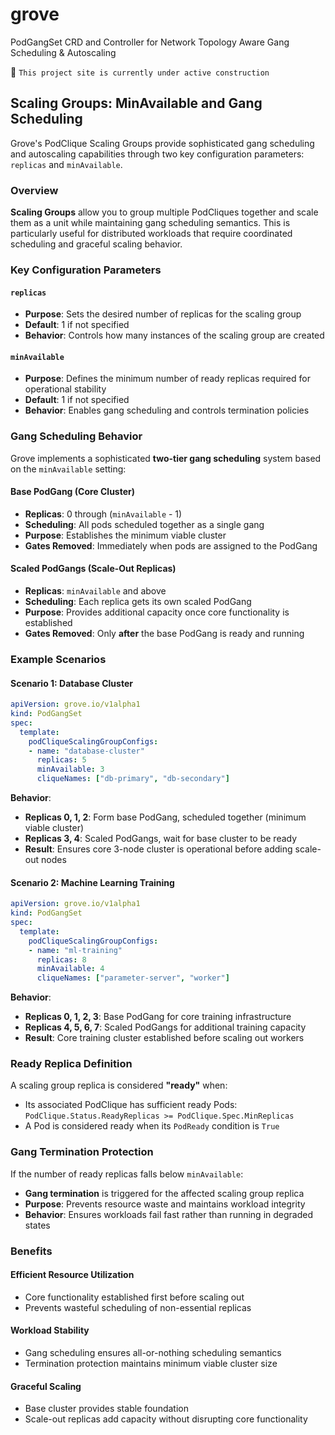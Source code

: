 # grove
PodGangSet CRD and Controller for Network Topology Aware Gang Scheduling & Autoscaling

:construction_worker: `This project site is currently under active construction`

## Scaling Groups: MinAvailable and Gang Scheduling

Grove's PodClique Scaling Groups provide sophisticated gang scheduling and autoscaling capabilities through two key configuration parameters: `replicas` and `minAvailable`.

### Overview

**Scaling Groups** allow you to group multiple PodCliques together and scale them as a unit while maintaining gang scheduling semantics. This is particularly useful for distributed workloads that require coordinated scheduling and graceful scaling behavior.

### Key Configuration Parameters

#### `replicas`
- **Purpose**: Sets the desired number of replicas for the scaling group
- **Default**: 1 if not specified
- **Behavior**: Controls how many instances of the scaling group are created

#### `minAvailable` 
- **Purpose**: Defines the minimum number of ready replicas required for operational stability
- **Default**: 1 if not specified  
- **Behavior**: Enables gang scheduling and controls termination policies

### Gang Scheduling Behavior

Grove implements a sophisticated **two-tier gang scheduling** system based on the `minAvailable` setting:

#### Base PodGang (Core Cluster)
- **Replicas**: 0 through (`minAvailable` - 1) 
- **Scheduling**: All pods scheduled together as a single gang
- **Purpose**: Establishes the minimum viable cluster
- **Gates Removed**: Immediately when pods are assigned to the PodGang

#### Scaled PodGangs (Scale-Out Replicas) 
- **Replicas**: `minAvailable` and above
- **Scheduling**: Each replica gets its own scaled PodGang
- **Purpose**: Provides additional capacity once core functionality is established
- **Gates Removed**: Only **after** the base PodGang is ready and running

### Example Scenarios

#### Scenario 1: Database Cluster
```yaml
apiVersion: grove.io/v1alpha1
kind: PodGangSet
spec:
  template:
    podCliqueScalingGroupConfigs:
    - name: "database-cluster"
      replicas: 5
      minAvailable: 3
      cliqueNames: ["db-primary", "db-secondary"]
```

**Behavior**:
- **Replicas 0, 1, 2**: Form base PodGang, scheduled together (minimum viable cluster)
- **Replicas 3, 4**: Scaled PodGangs, wait for base cluster to be ready
- **Result**: Ensures core 3-node cluster is operational before adding scale-out nodes

#### Scenario 2: Machine Learning Training
```yaml
apiVersion: grove.io/v1alpha1  
kind: PodGangSet
spec:
  template:
    podCliqueScalingGroupConfigs:
    - name: "ml-training"
      replicas: 8
      minAvailable: 4
      cliqueNames: ["parameter-server", "worker"]
```

**Behavior**:
- **Replicas 0, 1, 2, 3**: Base PodGang for core training infrastructure
- **Replicas 4, 5, 6, 7**: Scaled PodGangs for additional training capacity
- **Result**: Core training cluster established before scaling out workers

### Ready Replica Definition

A scaling group replica is considered **"ready"** when:
- Its associated PodClique has sufficient ready Pods: `PodClique.Status.ReadyReplicas >= PodClique.Spec.MinReplicas`
- A Pod is considered ready when its `PodReady` condition is `True`

### Gang Termination Protection

If the number of ready replicas falls below `minAvailable`:
- **Gang termination** is triggered for the affected scaling group replica
- **Purpose**: Prevents resource waste and maintains workload integrity
- **Behavior**: Ensures workloads fail fast rather than running in degraded states

### Benefits

#### **Efficient Resource Utilization**
- Core functionality established first before scaling out
- Prevents wasteful scheduling of non-essential replicas

#### **Workload Stability** 
- Gang scheduling ensures all-or-nothing scheduling semantics
- Termination protection maintains minimum viable cluster size

#### **Graceful Scaling**
- Base cluster provides stable foundation 
- Scale-out replicas add capacity without disrupting core functionality

